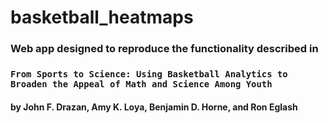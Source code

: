 basketball_heatmaps
===================

### Web app designed to reproduce the functionality described in 
### `From Sports to Science: Using Basketball Analytics to Broaden the Appeal of Math and Science Among Youth`
#### by John F. Drazan, Amy K. Loya, Benjamin D. Horne, and Ron Eglash